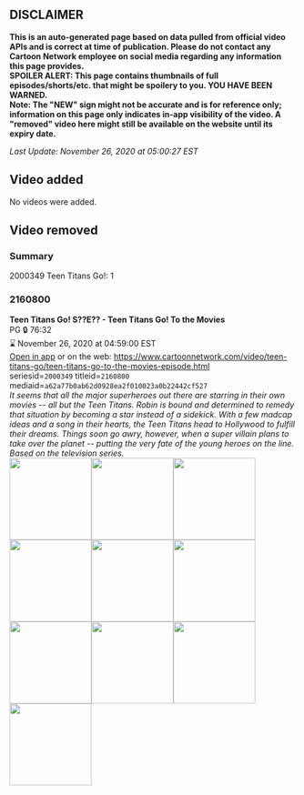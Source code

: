 ## DISCLAIMER
**This is an auto-generated page based on data pulled from official video APIs and is correct at time of publication. Please do not contact any Cartoon Network employee on social media regarding any information this page provides.**  
**SPOILER ALERT: This page contains thumbnails of full episodes/shorts/etc. that might be spoilery to you. YOU HAVE BEEN WARNED.**  
**Note: The "NEW" sign might not be accurate and is for reference only; information on this page only indicates in-app visibility of the video. A "removed" video here might still be available on the website until its expiry date.**  

_Last Update: November 26, 2020 at 05:00:27 EST_
## Video added
No videos were added.  
## Video removed
### Summary
2000349 Teen Titans Go!: 1  
### 2160800
**Teen Titans Go! S??E?? - Teen Titans Go! To the Movies**  
PG 🔒 76:32  
⌛ November 26, 2020 at 04:59:00 EST  
[Open in app](https://tinyurl.com/y5msddta) or on the web: https://www.cartoonnetwork.com/video/teen-titans-go/teen-titans-go-to-the-movies-episode.html  
seriesid=`2000349` titleid=`2160800` mediaid=`a62a77b0ab62d0928ea2f010023a0b22442cf527`  
_It seems that all the major superheroes out there are starring in their own movies -- all but the Teen Titans. Robin is bound and determined to remedy that situation by becoming a star instead of a sidekick. With a few madcap ideas and a song in their hearts, the Teen Titans head to Hollywood to fulfill their dreams. Things soon go awry, however, when a super villain plans to take over the planet -- putting the very fate of the young heroes on the line. Based on the television series._  
<a href="https://s3.amazonaws.com/cartoonorchestrator/2160800_001_1280x720.jpg"><img src="https://s3.amazonaws.com/cartoonorchestrator/2160800_001_640x360.jpg" height="144px" /></a><a href="https://s3.amazonaws.com/cartoonorchestrator/2160800_002_1280x720.jpg"><img src="https://s3.amazonaws.com/cartoonorchestrator/2160800_002_640x360.jpg" height="144px" /></a><a href="https://s3.amazonaws.com/cartoonorchestrator/2160800_003_1280x720.jpg"><img src="https://s3.amazonaws.com/cartoonorchestrator/2160800_003_640x360.jpg" height="144px" /></a><a href="https://s3.amazonaws.com/cartoonorchestrator/2160800_004_1280x720.jpg"><img src="https://s3.amazonaws.com/cartoonorchestrator/2160800_004_640x360.jpg" height="144px" /></a><a href="https://s3.amazonaws.com/cartoonorchestrator/2160800_005_1280x720.jpg"><img src="https://s3.amazonaws.com/cartoonorchestrator/2160800_005_640x360.jpg" height="144px" /></a><a href="https://s3.amazonaws.com/cartoonorchestrator/2160800_006_1280x720.jpg"><img src="https://s3.amazonaws.com/cartoonorchestrator/2160800_006_640x360.jpg" height="144px" /></a><a href="https://s3.amazonaws.com/cartoonorchestrator/2160800_007_1280x720.jpg"><img src="https://s3.amazonaws.com/cartoonorchestrator/2160800_007_640x360.jpg" height="144px" /></a><a href="https://s3.amazonaws.com/cartoonorchestrator/2160800_008_1280x720.jpg"><img src="https://s3.amazonaws.com/cartoonorchestrator/2160800_008_640x360.jpg" height="144px" /></a><a href="https://s3.amazonaws.com/cartoonorchestrator/2160800_009_1280x720.jpg"><img src="https://s3.amazonaws.com/cartoonorchestrator/2160800_009_640x360.jpg" height="144px" /></a><a href="https://s3.amazonaws.com/cartoonorchestrator/2160800_010_1280x720.jpg"><img src="https://s3.amazonaws.com/cartoonorchestrator/2160800_010_640x360.jpg" height="144px" /></a>
